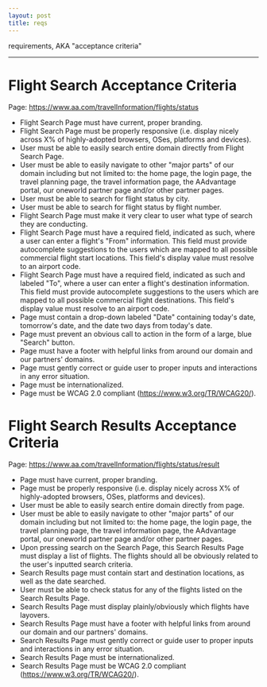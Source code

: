 ```yaml
---
layout: post
title: reqs
---
```

requirements, AKA "acceptance criteria"

***

# Flight Search Acceptance Criteria
Page: https://www.aa.com/travelInformation/flights/status

+ Flight Search Page must have current, proper branding.
+ Flight Search Page must be properly responsive (i.e. display nicely across X% of highly-adopted browsers, OSes, platforms and devices).
+ User must be able to easily search entire domain directly from Flight Search Page.
+ User must be able to easily navigate to other "major parts" of our domain including but not limited to: the home page, the login page, the travel planning page, the travel information page, the AAdvantage portal, our oneworld partner page and/or other partner pages.
+ User must be able to search for flight status by city.
+ User must be able to search for flight status by flight number.
+ Flight Search Page must make it very clear to user what type of search they are conducting.
+ Flight Search Page must have a required field, indicated as such, where a user can enter a flight's "From" information. This field must provide autocomplete suggestions to the users which are mapped to all possible commercial flight start locations. This field's display value must resolve to an airport code.
+ Flight Search Page must have a required field, indicated as such and labeled "To", where a user can enter a flight's destination information. This field must provide autocomplete suggestions to the users which are mapped to all possible commercial flight destinations. This field's display value must resolve to an airport code.
+ Page must contain a drop-down labeled "Date" containing today's date, tomorrow's date, and the date two days from today's date.
+ Page must prevent an obvious call to action in the form of a large, blue "Search" button.
+ Page must have a footer with helpful links from around our domain and our partners' domains.
+ Page must gently correct or guide user to proper inputs and interactions in any error situation.
+ Page must be internationalized.
+ Page must be WCAG 2.0 compliant (https://www.w3.org/TR/WCAG20/).


# Flight Search Results Acceptance Criteria
Page:  https://www.aa.com/travelInformation/flights/status/result

+ Page must have current, proper branding.
+ Page must be properly responsive (i.e. display nicely across X% of highly-adopted browsers, OSes, platforms and devices).
+ User must be able to easily search entire domain directly from page.
+ User must be able to easily navigate to other "major parts" of our domain including but not limited to: the home page, the login page, the travel planning page, the travel information page, the AAdvantage portal, our oneworld partner page and/or other partner pages.
+ Upon pressing search on the Search Page, this Search Results Page must display a list of flights.  The flights should all be obviously related to the user's inputted search criteria.
+ Search Results page must contain start and destination locations, as well as the date searched.
+ User must be able to check status for any of the flights listed on the Search Results Page.
+ Search Results Page must display plainly/obviously which flights have layovers.
+ Search Results Page must have a footer with helpful links from around our domain and our partners' domains.
+ Search Results Page must gently correct or guide user to proper inputs and interactions in any error situation.
+ Search Results Page must be internationalized.
+ Search Results Page must be WCAG 2.0 compliant (https://www.w3.org/TR/WCAG20/).

